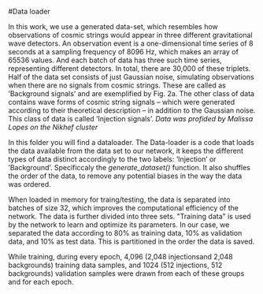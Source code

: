#Data loader

In this work, we use a generated data-set, which resembles how observations of cosmic strings would appear in three different gravitational wave detectors. 
An observation event is a one-dimensional time series of 8 seconds at a sampling frequency of 8096 Hz, which makes an array of 65536 values. 
And each batch of data has three such time series, representing different detectors. In total, there are 30,000 of these triplets. 
Half of the data set consists of just Gaussian noise, simulating observations when there are no signals from cosmic strings. 
These are called as ’Background signals’ and are exemplified by Fig. 2a. 
The other class of data contains wave forms of cosmic string signals – which were generated according to their theoretical description – 
in addition to the Gaussian noise. This class of data is called ’Injection signals’.
_Data was profided by Malissa Lopes on the Nikhef cluster_

In this folder you will find a dataloader. The Data-loader is a code that loads the data available from the data set to our network, it keeps the different
types of data distinct accordingly to the two labels: ’Injection’ or ’Background’. Specificcaly the _generate_dataset()_ function. It also shuffles the order of the data, to remove any potential biases in the way the data
was ordered. 

When loaded in memory for traing/testing, the data is separated into batches of size 32, which improves the computational efficiency of the network. 
The data is further divided into three sets. "Training data" is used by the network to learn and optimize its parameters. 
In our case, we separated the data according to 80% as training data, 10% as validation data, and 10% as test data. This is partitioned in the order the data is saved.

While training, during every epoch, 4,096 (2,048 injectionsand 2,048 backgrounds) training data samples, and 1024
(512 injections, 512 backgrounds) validation samples were drawn from each of these groups and for each epoch.
